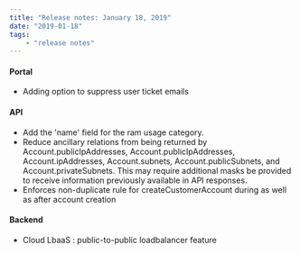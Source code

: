```yaml
---
title: "Release notes: January 18, 2019"
date: "2019-01-18"
tags:
    - "release notes"
---
```


#### Portal
- Adding option to suppress user ticket emails

#### API

- Add the 'name' field for the ram usage category.
- Reduce ancillary relations from being returned by Account.publicIpAddresses, Account.publicIpAddresses, Account.ipAddresses, Account.subnets, Account.publicSubnets, and Account.privateSubnets. This may require additional masks be provided to receive information previously available in API responses. 
- Enforces non-duplicate rule for createCustomerAccount during as well as after account creation


#### Backend
- Cloud LbaaS : public-to-public loadbalancer feature


